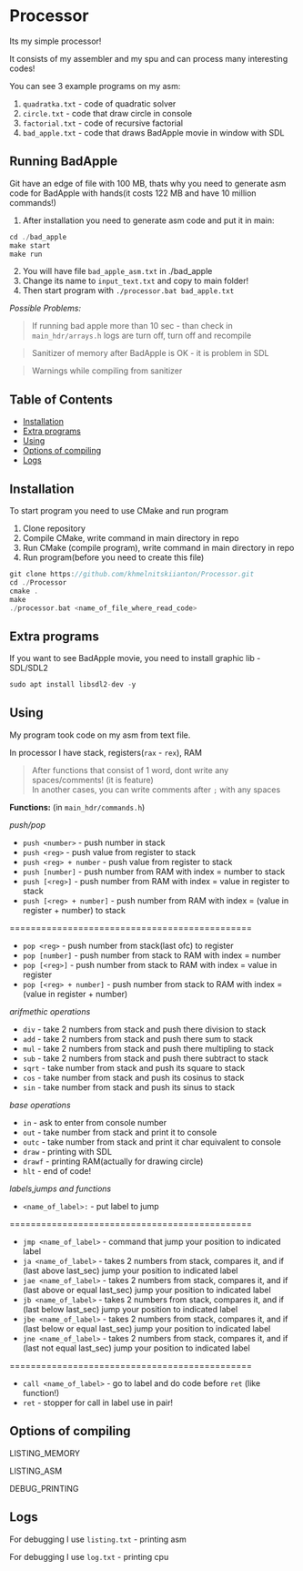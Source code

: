 # Processor

Its my simple processor!

It consists of my assembler and my spu and can process many interesting codes!

You can see 3 example programs on my asm: 
1. `quadratka.txt` - code of quadratic solver
2. `circle.txt` - code that draw circle in console
3. `factorial.txt` - code of recursive factorial
4. `bad_apple.txt` - code that draws BadApple movie in window with SDL

## Running BadApple ##

Git have an edge of file with 100 MB, thats why you need to generate asm code for BadApple with hands(it costs 122 MB and have 10 million commands!)

1. After installation you need to generate asm code and put it in main:

```c
cd ./bad_apple
make start
make run
```
2. You will have file `bad_apple_asm.txt` in ./bad_apple
3. Change its name to `input_text.txt` and copy to main folder!
4. Then start program with `./processor.bat bad_apple.txt`

*Possible Problems:*
> If running bad apple more than 10 sec - than check in `main_hdr/arrays.h` logs are turn off, turn off and recompile

> Sanitizer of memory after BadApple is OK - it is problem in SDL

> Warnings while compiling from sanitizer



## Table of Contents

- [Installation](#installation)
- [Extra programs](#extra-programs)
- [Using](#using)
- [Options of compiling](#options-of-compiling)
- [Logs](#logs)

## Installation

To start program you need to use CMake and run program

1.  Clone repository
2.  Compile CMake, write command in main directory in repo
3.  Run CMake (compile program), write command in main directory in repo
4.  Run program(before you need to create this file) 

```c
git clone https://github.com/khmelnitskiianton/Processor.git
cd ./Processor
cmake .
make
./processor.bat <name_of_file_where_read_code>
```

## Extra programs

If you want to see BadApple movie, you need to install graphic lib - SDL/SDL2

```c
sudo apt install libsdl2-dev -y
```

## Using

My program took code on my asm from text file.

In processor I have stack, registers(`rax` - `rex`), RAM 

> After functions that consist of 1 word, dont write any spaces/comments! (it is feature)\
> In another cases, you can write comments after `;` with any spaces

**Functions:** (in `main_hdr/commands.h`)

*push/pop*

+ `push <number>` - push number in stack
+ `push <reg>` - push value from register to stack
+ `push <reg> + number` - push value from register to stack
+ `push [number]` - push number from RAM with index = number to stack 
+ `push [<reg>]` - push number from RAM with index = value in register to stack 
+ `push [<reg> + number]` - push number from RAM with index = (value in register + number) to stack 

==============================================

+ `pop <reg>` - push number from stack(last ofc) to register
+ `pop [number]` - push number from stack to RAM with index = number
+ `pop [<reg>]` - push number from stack to RAM with index = value in register 
+ `pop [<reg> + number]` - push number from stack to RAM with index = (value in register + number)

*arifmethic operations*

+ `div` - take 2 numbers from stack and push there division to stack
+ `add` - take 2 numbers from stack and push there sum to stack
+ `mul` - take 2 numbers from stack and push there multipling to stack
+ `sub` - take 2 numbers from stack and push there subtract to stack
+ `sqrt` - take number from stack and push its square to stack
+ `cos` - take number from stack and push its cosinus to stack
+ `sin` - take number from stack and push its sinus to stack

*base operations*
+ `in` - ask to enter from console number 
+ `out` - take number from stack and print it to console
+ `outc` - take number from stack and print it char equivalent to console
+ `draw` - printing with SDL
+ `drawf` - printing RAM(actually for drawing circle)
+ `hlt` - end of code!

*labels,jumps and functions*

+ `<name_of_label>:` - put label to jump

==============================================

+ `jmp <name_of_label>` - command that jump your position to indicated label
+ `ja <name_of_label>` - takes 2 numbers from stack, compares it, and if (last above last_sec)  jump your position to indicated label
+ `jae <name_of_label>` - takes 2 numbers from stack, compares it, and if (last above or equal last_sec)  jump your position to indicated label
+ `jb <name_of_label>` - takes 2 numbers from stack, compares it, and if (last below last_sec)  jump your position to indicated label
+ `jbe <name_of_label>` - takes 2 numbers from stack, compares it, and if (last below or equal last_sec)  jump your position to indicated label
+ `jne <name_of_label>` - takes 2 numbers from stack, compares it, and if (last not equal last_sec)  jump your position to indicated label

==============================================
+ `call <name_of_label>` - go to label and do code before `ret` (like function!)
+ `ret` - stopper for call in label use in pair!

## Options of compiling

LISTING_MEMORY

LISTING_ASM

DEBUG_PRINTING

## Logs

For debugging I use `listing.txt` - printing asm

For debugging I use `log.txt` - printing cpu